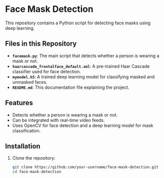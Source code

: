 # Face Mask Detection

This repository contains a Python script for detecting face masks using deep learning.

## Files in this Repository

- **`facemask.py`**: The main script that detects whether a person is wearing a mask or not.
- **`haarcascade_frontalface_default.xml`**: A pre-trained Haar Cascade classifier used for face detection.
- **`mymodel.h5`**: A trained deep learning model for classifying masked and unmasked faces.
- **`README.md`**: This documentation file explaining the project.

## Features

- Detects whether a person is wearing a mask or not.
- Can be integrated with real-time video feeds.
- Uses OpenCV for face detection and a deep learning model for mask classification.

## Installation

1. Clone the repository:
   ```bash
   git clone https://github.com/your-username/face-mask-detection.git
   cd face-mask-detection
